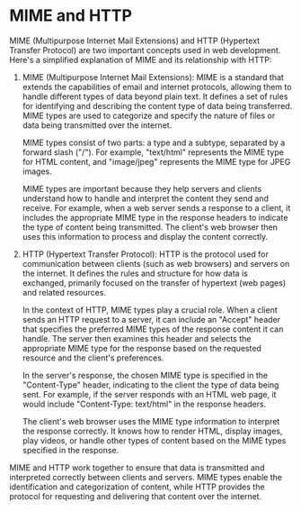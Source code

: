 # MIME and HTTP
MIME (Multipurpose Internet Mail Extensions) and HTTP (Hypertext Transfer Protocol) are two important concepts used in web development. Here's a simplified explanation of MIME and its relationship with HTTP:

1. MIME (Multipurpose Internet Mail Extensions):
   MIME is a standard that extends the capabilities of email and internet protocols, allowing them to handle different types of data beyond plain text. It defines a set of rules for identifying and describing the content type of data being transferred. MIME types are used to categorize and specify the nature of files or data being transmitted over the internet.

   MIME types consist of two parts: a type and a subtype, separated by a forward slash ("/"). For example, "text/html" represents the MIME type for HTML content, and "image/jpeg" represents the MIME type for JPEG images.

   MIME types are important because they help servers and clients understand how to handle and interpret the content they send and receive. For example, when a web server sends a response to a client, it includes the appropriate MIME type in the response headers to indicate the type of content being transmitted. The client's web browser then uses this information to process and display the content correctly.

2. HTTP (Hypertext Transfer Protocol):
   HTTP is the protocol used for communication between clients (such as web browsers) and servers on the internet. It defines the rules and structure for how data is exchanged, primarily focused on the transfer of hypertext (web pages) and related resources.

   In the context of HTTP, MIME types play a crucial role. When a client sends an HTTP request to a server, it can include an "Accept" header that specifies the preferred MIME types of the response content it can handle. The server then examines this header and selects the appropriate MIME type for the response based on the requested resource and the client's preferences.

   In the server's response, the chosen MIME type is specified in the "Content-Type" header, indicating to the client the type of data being sent. For example, if the server responds with an HTML web page, it would include "Content-Type: text/html" in the response headers.

   The client's web browser uses the MIME type information to interpret the response correctly. It knows how to render HTML, display images, play videos, or handle other types of content based on the MIME types specified in the response.

MIME and HTTP work together to ensure that data is transmitted and interpreted correctly between clients and servers. MIME types enable the identification and categorization of content, while HTTP provides the protocol for requesting and delivering that content over the internet.